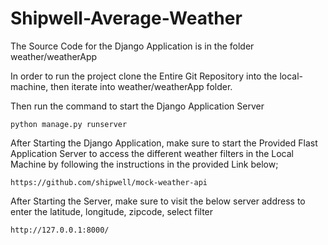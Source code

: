# Shipwell-Average-Weather

The Source Code for the Django Application is in the folder weather/weatherApp

In order to run the project clone the Entire Git Repository into the local-machine, then iterate into weather/weatherApp folder.

Then run the command to start the Django Application Server
```
python manage.py runserver

```

After Starting the Django Application, make sure to start the Provided Flast Application Server to access the different weather filters in the Local Machine by following the instructions in the provided Link below;

```
https://github.com/shipwell/mock-weather-api

```
After Starting the Server, make sure to visit the below server address to enter the latitude, longitude, zipcode, select filter

```
http://127.0.0.1:8000/

```

